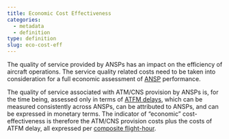 ```yaml
---
title: Economic Cost Effectiveness
categories:
  - metadata
  - definition
type: definition
slug: eco-cost-eff
---
```


The quality of service provided by ANSPs has an impact on the efficiency of aircraft operations. The service 
quality related costs need to be taken into consideration for a full economic assessment of [ANSP][ansp] performance. 

The quality of service associated with ATM/CNS provision by ANSPs is, for the time being, assessed only 
in terms of [ATFM delays][atfm_delay], which can be measured consistently across ANSPs, can be attributed 
to ANSPs, and can be expressed in monetary terms. The indicator of “economic” cost-effectiveness is therefore 
the ATM/CNS provision costs plus the costs of ATFM delay, all expressed per [composite flight-hour][comp_hr].


[comp_hr]: /definition/composite-flight-hour/ "Composite flight hour"
[atfm_delay]: /definition/atfm-delay/ "ATFM delay"
[ansp]: /acronym/ansp/ "ANSP"
